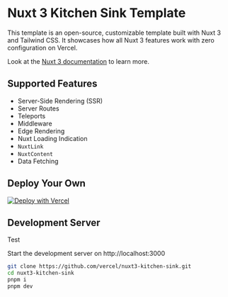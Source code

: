 # Nuxt 3 Kitchen Sink Template

This template is an open-source, customizable template built with Nuxt 3 and Tailwind CSS. It showcases how all Nuxt 3 features work with zero configuration on Vercel.

Look at the [Nuxt 3 documentation](https://nuxt.com) to learn more.

## Supported Features

- Server-Side Rendering (SSR)
- Server Routes
- Teleports
- Middleware
- Edge Rendering
- Nuxt Loading Indication
- `NuxtLink`
- `NuxtContent`
- Data Fetching

## Deploy Your Own

[![Deploy with Vercel](https://vercel.com/button)](https://vercel.com/new/clone?repository-url=https%3A%2F%2Fgithub.com%2Fvercel%2Fnuxt3-kitchen-sink&project-name=nuxt3&repository-name=nuxt3&demo-title=Nuxt%203%20Kitchen%20Sink&demo-url=https%3A%2F%2Fnuxt3-kitchen-sink.vercel.app%2F&demo-image=https%3A%2F%2Fassets.vercel.com%2Fimage%2Fupload%2Fv1673746665%2Fnuxt3_pkwbk6.png)

## Development Server

Test

Start the development server on http://localhost:3000

```bash
git clone https://github.com/vercel/nuxt3-kitchen-sink.git
cd nuxt3-kitchen-sink
pnpm i
pnpm dev
```
